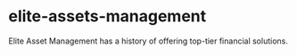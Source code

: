 # elite-assets-management
Elite Asset Management has a history of offering top-tier financial solutions.
